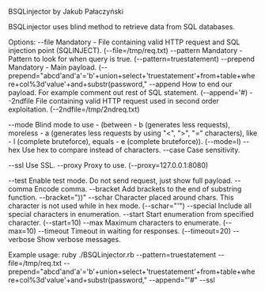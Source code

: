 BSQLinjector by Jakub Pałaczyński

BSQLinjector uses blind method to retrieve data from SQL databases.

Options:
  --file	Mandatory - File containing valid HTTP request and SQL injection point (SQLINJECT). (--file=/tmp/req.txt)
  --pattern	Mandatory - Pattern to look for when query is true. (--pattern=truestatement)
  --prepend	Mandatory - Main payload. (--prepend="abcd'and'a'='b'+union+select+'truestatement'+from+table+where+col%3d'value'+and+substr(password,"
  --append	How to end our payload. For example comment out rest of SQL statement. (--append='#)
  --2ndfile	File containing valid HTTP request used in second order exploitation. (--2ndfile=/tmp/2ndreq.txt)

  --mode	Blind mode to use - (between - b (generates less requests), moreless - a (generates less requests by using "<", ">", "=" characters), like - l (complete bruteforce), equals - e (complete bruteforce)). (--mode=l)
  --hex		Use hex to compare instead of characters.
  --case	Case sensitivity.

  --ssl		Use SSL.
  --proxy	Proxy to use. (--proxy=127.0.0.1:8080)

  --test	Enable test mode. Do not send request, just show full payload.
  --comma	Encode comma.
  --bracket	Add brackets to the end of substring function. --bracket="))"
  --schar	Character placed around chars. This character is not used while in hex mode. (--schar="'")
  --special	Include all special characters in enumeration.
  --start	Start enumeration from specified character. (--start=10)
  --max		Maximum characters to enumerate. (--max=10)
  --timeout	Timeout in waiting for responses. (--timeout=20)
  --verbose	Show verbose messages.

Example usage:
  ruby ./BSQLinjector.rb --pattern=truestatement --file=/tmp/req.txt --prepend="abcd'and'a'='b'+union+select+'truestatement'+from+table+where+col%3d'value'+and+substr(password," --append="'#" --ssl